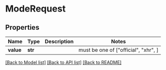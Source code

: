 # ModeRequest


## Properties
Name | Type | Description | Notes
------------ | ------------- | ------------- | -------------
**value** | **str** |  |  must be one of ["official", "xhr", ]

[[Back to Model list]](../README.md#documentation-for-models) [[Back to API list]](../README.md#documentation-for-api-endpoints) [[Back to README]](../README.md)


